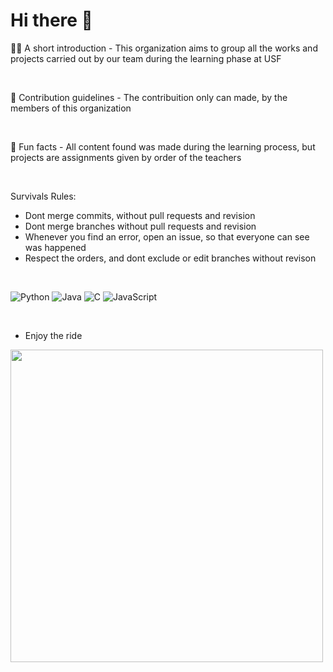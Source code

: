 # Hi there 👋

🙋‍♀️ A short introduction - This organization aims to group all the works and projects carried out by our team during the learning phase at USF

<br />

🌈 Contribution guidelines - The contribuition only can made, by the members of this organization 

<br />

🍿 Fun facts - All content found was made during the learning process, but projects are assignments given by order of the teachers

<br />

Survivals Rules:

* Dont merge commits, without pull requests and revision
* Dont merge branches without pull requests and revision
* Whenever you find an error, open an issue, so that everyone can see was happened
* Respect the orders, and dont exclude or edit branches without revison 

<br />

![Python](https://img.shields.io/badge/python-3670A0?style=for-the-badge&logo=python&logoColor=ffdd54)
![Java](https://img.shields.io/badge/java-%23ED8B00.svg?style=for-the-badge&logo=openjdk&logoColor=white)
![C](https://img.shields.io/badge/c-%2300599C.svg?style=for-the-badge&logo=c&logoColor=white)
![JavaScript](https://img.shields.io/badge/javascript-%23323330.svg?style=for-the-badge&logo=javascript&logoColor=%23F7DF1E)

<br />

- Enjoy the ride
<img src="https://github.com/Anmol-Baranwal/Cool-GIFs-For-GitHub/assets/74038190/0c7eb6ed-663b-4ce4-bfbd-18239a38ba1b" width="500">
<br><br>
